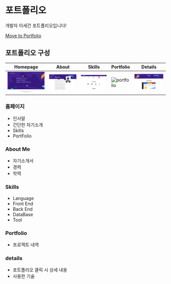 # 포트폴리오

개발자 이세건 포트폴리오입니다!

[Move to Portfolio](https://dltprjs1.github.io/)

## 포트폴리오 구성

| Homepage  | About  | Skills  | Portfolio  | Details  |
|---|---|---|---|---|
| ![Homepage](https://github.com/dltprjs1/dltprjs1.github.io/blob/main/assets/images/ReadMe/portfolio_Main.png) | ![About](https://github.com/dltprjs1/dltprjs1.github.io/blob/main/assets/images/ReadMe/portfolio_AboutMe.png) | ![Skills](https://github.com/dltprjs1/dltprjs1.github.io/blob/main/assets/images/ReadMe/portfolio_Skills.png) | ![portfolio](https://user-images.githubusercontent.com/37659754/58154368-491a2e00-7c93-11e9-8900-f5a6abe0a61d.png) | ![Details](https://github.com/dltprjs1/dltprjs1.github.io/blob/main/assets/images/ReadMe/Portfolio_Details.png) |

### 홈페이지

 * 인사말
 * 간단한 자기소개
 * Skills
 * PortFolio
 
### About Me

 * 자기소개서
 * 경력
 * 학력
 
### Skills

 * Language
 * Front End
 * Back End
 * DataBase
 * Tool
   
### Portfolio

 * 프로젝트 내역
 
### details

 * 포트폴리오 클릭 시 상세 내용
 * 사용한 기술
